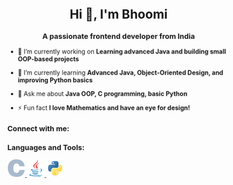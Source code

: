 

<h1 align="center">Hi 👋, I'm Bhoomi</h1>
<h3 align="center">A passionate frontend developer from India</h3>

- 🔭 I’m currently working on **Learning advanced Java and building small OOP-based projects**

- 🌱 I’m currently learning **Advanced Java, Object-Oriented Design, and improving Python basics**

- 💬 Ask me about **Java OOP, C programming, basic Python**

- ⚡ Fun fact **I love Mathematics and have an eye for design!**

<h3 align="left">Connect with me:</h3>
<p align="left">
</p>

<h3 align="left">Languages and Tools:</h3>
<p align="left"> <a href="https://www.cprogramming.com/" target="_blank" rel="noreferrer"> <img src="https://raw.githubusercontent.com/devicons/devicon/master/icons/c/c-original.svg" alt="c" width="40" height="40"/> </a> <a href="https://www.java.com" target="_blank" rel="noreferrer"> <img src="https://raw.githubusercontent.com/devicons/devicon/master/icons/java/java-original.svg" alt="java" width="40" height="40"/> </a> <a href="https://www.python.org" target="_blank" rel="noreferrer"> <img src="https://raw.githubusercontent.com/devicons/devicon/master/icons/python/python-original.svg" alt="python" width="40" height="40"/> </a> </p>
